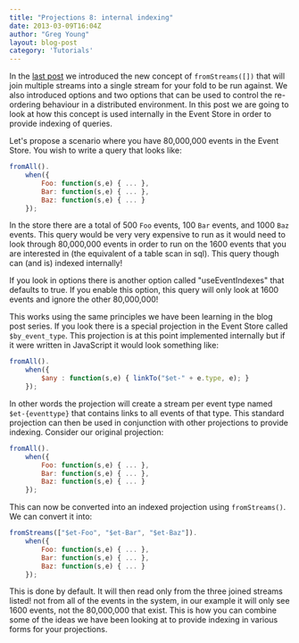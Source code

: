 ```yaml
---
title: "Projections 8: internal indexing"
date: 2013-03-09T16:04Z
author: "Greg Young"
layout: blog-post
category: 'Tutorials'
---
```


In the [last post](/blog/20130309/projections-7-multiple-streams) we introduced the new concept of `fromStreams([])` that will join multiple streams into a single stream for your fold to be run against. We also introduced options and two options that can be used to control the re-ordering behaviour in a distributed environment. In this post we are going to look at how this concept is used internally in the Event Store in order to provide indexing of queries.

Let's propose a scenario where you have 80,000,000 events in the Event Store. You wish to write a query that looks like:

```javascript
fromAll().
    when({
        Foo: function(s,e) { ... },
        Bar: function(s,e) { ... },
        Baz: function(s,e) { ... } 
    });
```

In the store there are a total of 500 `Foo` events, 100 `Bar` events, and 1000 `Baz` events. This query would be very very expensive to run as it would need to look through 80,000,000 events in order to run on the 1600 events that you are interested in (the equivalent of a table scan in sql). This query though can (and is) indexed internally!

If you look in options there is another option called "useEventIndexes" that defaults to true. If you enable this option, this query will only look at 1600 events and ignore the other 80,000,000! 

This works using the same principles we have been learning in the blog post series. If you look there is a special projection in the Event Store called `$by_event_type`. This projection is at this point implemented internally but if it were written in JavaScript it would look something like:

```javascript
fromAll().
    when({
        $any : function(s,e) { linkTo("$et-" + e.type, e); }
    });
```

In other words the projection will create a stream per event type named `$et-{eventtype}` that contains links to all events of that type. This standard projection can then be used in conjunction with other projections to provide indexing. Consider our original projection:

```javascript
fromAll().
    when({
        Foo: function(s,e) { ... },
        Bar: function(s,e) { ... },
        Baz: function(s,e) { ... } 
    });
```

This can now be converted into an indexed projection using `fromStreams()`. We can convert it into:

```javascript
fromStreams(["$et-Foo", "$et-Bar", "$et-Baz"]).
    when({
        Foo: function(s,e) { ... },
        Bar: function(s,e) { ... },
        Baz: function(s,e) { ... } 
    });
```

This is done by default. It will then read only from the three joined streams listed! not from all of the events in the system, in our example it will only see 1600 events, not the 80,000,000 that exist. This is how you can combine some of the ideas we have been looking at to provide indexing in various forms for your projections.